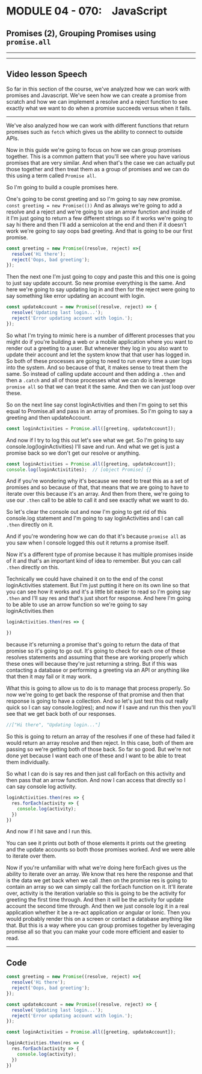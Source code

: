 # MODULE 04 - 070:    JavaScript

## Promises (2), Grouping Promises using `promise.all`

---

---

## Video lesson Speech

So far in this section of the course, we've analyzed how we can work 
with promises and Javascript. We've seen how we can create a promise 
from scratch and how we can implement a resolve and a reject function to
 see exactly what we want to do when a promise succeeds versus when it 
fails.

****

We've also analyzed how we can work with different functions that return promises such as `fetch` which gives us the ability to connect to outside APIs. 

Now in this guide we're going to focus on how we can group promises together. This is a common pattern that you'll see where you have various promises that are very similar. And when that's the case we can actually put those together and then treat them as a group of promises and we can do this using a term called `Promise all`. 

So I'm going to build a couple promises here.

One's going to be const greeting and so I'm going to say new promise. `const greeting = new Promise(())` And as always we're going to add a resolve and a reject and we're going to use an arrow function and inside of it I'm just going to return a few different strings so if it works we're going to say hi there and then I'll add a semicolon at the end and then if it doesn't work we're going to say oops bad greeting. And that is going to be our first promise. 

```js
const greeting = new Promise((resolve, reject) =>{
  resolve('Hi there');
  reject('Oops, bad greeting');
});
```

Then the next one I'm just going to copy and paste this and this one is going to just say update account. So new promise everything is the same. And here we're going to say updating log in and then for the reject were going to say something like error updating an account with login.

```js
const updateAccount = new Promise((resolve, reject) => {
  resolve('Updating last login...');
  reject('Error updating account with login.');
});
```

So what I'm trying to mimic here is a number of different processes that you might do if you're building a web or a mobile application where you want to render out a greeting to a user. But whenever they log in you also want to update their account and let the system know that that user has logged in. So both of these processes are going to need to run every time a user logs into the system. And so because of that, it makes sense to treat them the same. So instead of calling update account and then adding a `.then` and then a `.catch` and all of those processes what we can do is leverage `promise all` so that we can treat it the same. And then we can just loop over these.

So on the next line say const loginActivities and then I'm going to set this equal to Promise.all and pass in an array of promises. So I'm going to say a greeting and then updateAccount. 

```js
const loginActivities = Promise.all([greeting, updateAccount]);
```

And now if I try to log this out let's see what we get. So I'm going to say console.log(loginActivities) I'll save and run. And what we get is just a promise back so we don't get our resolve or anything.

```js
const loginActivities = Promise.all([greeting, updateAccount]);
console.log(loginActivitites);  // [object Promise] {}
```

And if you're wondering why it's because we need to treat this as a set of promises and so because of that, that means that we are going to have to iterate over this because it's an array. And then from there, we're going to use our `.then` call to be able to call it and see exactly what we want to do. 

So let's clear the console out and now I'm going to get rid of this console.log statement and I'm going to say loginActivities and I can call `.then` directly on it.

And if you're wondering how we can do that it's because `promise all` as you saw when I console logged this out it returns a promise itself. 

Now it's a different type of promise because it has multiple promises inside of it and that's an important kind of idea to remember. But you can call `.then` directly on this. 

Technically we could have chained it on to the end of the const loginActivities statement. But I'm just putting it here on its own line so that you can see how it works and it's a little bit easier to read so I'm going say `.then` and I'll say res and that's just short for response. And here I'm going to be able to use an arrow function so we're going to say loginActivities.then 

```js
loginActivities.then(res => {

})
```

because it's returning a promise that's going to return the data of that promise so it's going to go out. It's going to check for each one of these resolves statements and assuming that these are working properly which these ones will because they're just returning a string. But if this was contacting a database or performing a greeting via an API or anything like that then it may fail or it may work. 

What this is going to allow us to do is to manage that process properly. So now we're going to get back the response of that promise and then that response is going to have a collection. And so let's just test this out really quick so I can say console.log(res); and now if I save and run this then you'll see that we get back both of our responses.

```js
//["Hi there", "Updating login..."]
```

So this is going to return an array of the resolves if one of these had failed it would return an array resolve and then reject. In this case, both of them are passing so we're getting both of those back. So far so good. But we're not done yet because I want each one of these and I want to be able to treat them individually.

So what I can do is say res and then just call forEach on this activity and then pass that an arrow function. And now I can access that directly so I can say console log activity. 

```js
loginActivities.then(res => {
  res.forEach(activity => {
    console.log(activity);
  })
})
```

And now if I hit save and I run this.

You can see it prints out both of those elements it prints out the greeting and the update accounts so both those promises worked. And we were able to iterate over them. 

Now if you're unfamiliar with what we're doing here forEach gives us the ability to iterate over an array. We know that res here the response and that is the data we get back when we call .then on the promise res is going to contain an array so we can simply call the forEach function on it. It'll iterate over, activity is the iteration variable so this is going to be the activity for greeting the first time through. And then it will be the activity for update account the second time through. And then we just console log it in a real application whether it be a re-act application or angular or Ionic. Then you would probably render this on a screen or contact a database anything like that. But this is a way where you can group promises together by leveraging promise all so that you can make your code more efficient and easier to read. 

****

## Code

```js
const greeting = new Promise((resolve, reject) =>{
  resolve('Hi there');
  reject('Oops, bad greeting');
});

const updateAccount = new Promise((resolve, reject) => {
  resolve('Updating last login...');
  reject('Error updating account with login.');
});

const loginActivities = Promise.all([greeting, updateAccount]);

loginActivities.then(res => {
  res.forEach(activity => {
    console.log(activity);
  })
})
```
